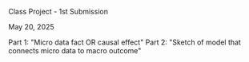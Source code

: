 Class Project - 1st Submission

May 20, 2025

Part 1: "Micro data fact OR causal effect"
Part 2: "Sketch of model that connects micro data to macro outcome"



